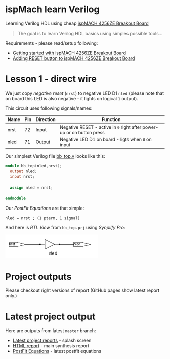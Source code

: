 # ispMach learn Verilog

Learning Verilog HDL using cheap [ispMACH 4256ZE Breakout Board][]

> The goal is to learn Verilog HDL basics using simples possible tools...

Requirements - please read/setup following:
* [Getting started with ispMACH 4256ZE Breakout Board][]
* [Adding RESET button to ispMACH 4256ZE Breakout Board][]

# Lesson 1 - direct wire

We just copy _negative reset_ (`nrst`) to negative LED D1 `nled` (please note
that on board this LED is also negative - it lights on logical `1` output).

This circuit uses following signals/names:

Name|Pin|Direction|Function
----|---|---------|--------
nrst|72|Input|Negative RESET - active in `0` right after power-up or on button press
nled|71|Output|Negative LED D1 on board - ligts when `0` on input


Our simplest Verilog file [bb_top.v]
looks like this:
```verilog
module bb_top(nled,nrst);
  output nled;
  input nrst;

  assign nled = nrst;

endmodule
```

Our _PostFit Equations_ are that simple:
```
nled = nrst ; (1 pterm, 1 signal)
```

And here is _RTL View_ from `bb_top.prj` using _Synplify Pro_:

![RTL View](https://github.com/hpaluch/ispMach-learn-verilog/blob/master/images/rtl-view.png?raw=true)


# Project outputs

Please checkout right versions of report (GitHub pages show latest report only.)

# Latest project output
Here are outputs from latest `master` branch:
* [Latest project reports]  - splash screen
* [HTML report] - main synthesis report 
* [PostFit Equations] - latest postfit equations

[ispMACH 4256ZE Breakout Board]: http://www.latticesemi.com/Products/DevelopmentBoardsAndKits/ispMACH4256ZEBreakoutBoard.aspx
[Getting started with ispMACH 4256ZE Breakout Board]: https://github.com/hpaluch/hpaluch.github.io/wiki/Getting-started-with-ispMACH-4256ZE-Breakout-Board
[Adding RESET button to ispMACH 4256ZE Breakout Board]: https://github.com/hpaluch/hpaluch.github.io/wiki/Adding-RESET-button-to-ispMACH-4256ZE-Breakout-Board
[Latest project reports]: https://hpaluch.github.io/ispMach-learn-verilog/
[HTML report]: https://hpaluch.github.io/ispMach-learn-verilog/bb_learn.html
[JEDEC]: https://hpaluch.github.io/ispMach-learn-verilog/bb_learn.jed
[bb_top.v]: https://github.com/hpaluch/ispMach-learn-verilog/blob/50855298dfcba6d568ee74d0cd7eacdf01f259cf/bb_top.v
[PostFit Equations]:https://hpaluch.github.io/ispMach-learn-verilog/bb_learn_rpt.html#PostFit_Equations
